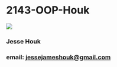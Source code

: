 # 2143-OOP-Houk
![](https://drive.google.com/file/d/0B1vWAChcDjaRTUlOVUZlRnR3TzA/view)

### Jesse Houk
### email: jessejameshouk@gmail.com

